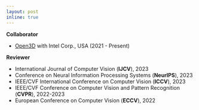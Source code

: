 ```yaml
---
layout: post
inline: true
---
```


**Collaborator**
- [Open3D](https://github.com/isl-org/Open3D) with Intel Corp., USA (2021 - Present)

**Reviewer**
- International Journal of Computer Vision (**IJCV**), 2023
- Conference on Neural Information Processing Systems (**NeurIPS**), 2023
- IEEE/CVF International Conference on Computer Vision (**ICCV**), 2023
- IEEE/CVF Conference on Computer Vision and Pattern Recognition (**CVPR**), 2022-2023
- European Conference on Computer Vision (**ECCV**), 2022
